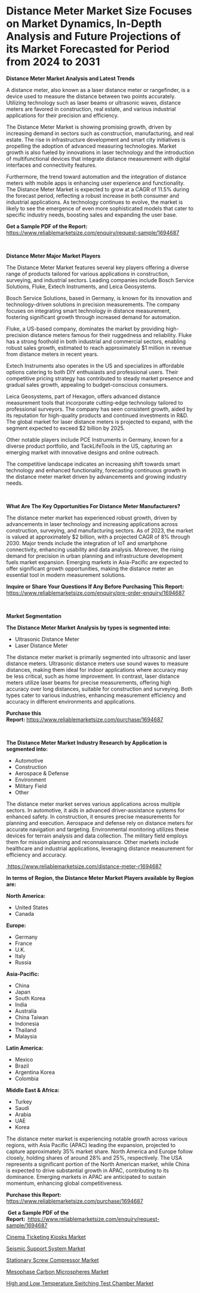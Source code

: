 <p><h1>Distance Meter Market Size Focuses on Market Dynamics, In-Depth Analysis and Future Projections of its Market Forecasted for Period from 2024 to 2031</h1></p><p><strong>Distance Meter Market Analysis and Latest Trends</strong></p>
<p><p>A distance meter, also known as a laser distance meter or rangefinder, is a device used to measure the distance between two points accurately. Utilizing technology such as laser beams or ultrasonic waves, distance meters are favored in construction, real estate, and various industrial applications for their precision and efficiency. </p><p>The Distance Meter Market is showing promising growth, driven by increasing demand in sectors such as construction, manufacturing, and real estate. The rise in infrastructure development and smart city initiatives is propelling the adoption of advanced measuring technologies. Market growth is also fueled by innovations in laser technology and the introduction of multifunctional devices that integrate distance measurement with digital interfaces and connectivity features.</p><p>Furthermore, the trend toward automation and the integration of distance meters with mobile apps is enhancing user experience and functionality. The Distance Meter Market is expected to grow at a CAGR of 11.5% during the forecast period, reflecting a robust increase in both consumer and industrial applications. As technology continues to evolve, the market is likely to see the emergence of even more sophisticated models that cater to specific industry needs, boosting sales and expanding the user base.</p></p>
<p><strong>Get a Sample PDF of the Report:&nbsp;</strong> <a href="https://www.reliablemarketsize.com/enquiry/request-sample/1694687?utm_campaign=1609&utm_medium=2&utm_source=Github&utm_content=ia&utm_term=13102024&utm_id=distance-meter">https://www.reliablemarketsize.com/enquiry/request-sample/1694687</a></p>
<p>&nbsp;</p>
<p><strong>Distance Meter Major Market Players</strong></p>
<p><p>The Distance Meter Market features several key players offering a diverse range of products tailored for various applications in construction, surveying, and industrial sectors. Leading companies include Bosch Service Solutions, Fluke, Extech Instruments, and Leica Geosystems.</p><p>Bosch Service Solutions, based in Germany, is known for its innovation and technology-driven solutions in precision measurements. The company focuses on integrating smart technology in distance measurement, fostering significant growth through increased demand for automation. </p><p>Fluke, a US-based company, dominates the market by providing high-precision distance meters famous for their ruggedness and reliability. Fluke has a strong foothold in both industrial and commercial sectors, enabling robust sales growth, estimated to reach approximately $1 million in revenue from distance meters in recent years.</p><p>Extech Instruments also operates in the US and specializes in affordable options catering to both DIY enthusiasts and professional users. Their competitive pricing strategy has contributed to steady market presence and gradual sales growth, appealing to budget-conscious consumers.</p><p>Leica Geosystems, part of Hexagon, offers advanced distance measurement tools that incorporate cutting-edge technology tailored to professional surveyors. The company has seen consistent growth, aided by its reputation for high-quality products and continued investments in R&D. The global market for laser distance meters is projected to expand, with the segment expected to exceed $2 billion by 2025.</p><p>Other notable players include PCE Instruments in Germany, known for a diverse product portfolio, and TackLifeTools in the US, capturing an emerging market with innovative designs and online outreach.</p><p>The competitive landscape indicates an increasing shift towards smart technology and enhanced functionality, forecasting continuous growth in the distance meter market driven by advancements and growing industry needs.</p></p>
<p>&nbsp;</p>
<p><strong>What Are The Key Opportunities For Distance Meter Manufacturers?</strong></p>
<p><p>The distance meter market has experienced robust growth, driven by advancements in laser technology and increasing applications across construction, surveying, and manufacturing sectors. As of 2023, the market is valued at approximately $2 billion, with a projected CAGR of 8% through 2030. Major trends include the integration of IoT and smartphone connectivity, enhancing usability and data analysis. Moreover, the rising demand for precision in urban planning and infrastructure development fuels market expansion. Emerging markets in Asia-Pacific are expected to offer significant growth opportunities, making the distance meter an essential tool in modern measurement solutions.</p></p>
<p><strong>Inquire or Share Your Questions If Any Before Purchasing This Report:</strong> <a href="https://www.reliablemarketsize.com/enquiry/pre-order-enquiry/1694687?utm_campaign=1609&utm_medium=2&utm_source=Github&utm_content=ia&utm_term=13102024&utm_id=distance-meter">https://www.reliablemarketsize.com/enquiry/pre-order-enquiry/1694687</a></p>
<p>&nbsp;</p>
<p><strong>Market Segmentation</strong></p>
<p><strong>The Distance Meter Market Analysis by types is segmented into:</strong></p>
<p><ul><li>Ultrasonic Distance Meter</li><li>Laser Distance Meter</li></ul></p>
<p><p>The distance meter market is primarily segmented into ultrasonic and laser distance meters. Ultrasonic distance meters use sound waves to measure distances, making them ideal for indoor applications where accuracy may be less critical, such as home improvement. In contrast, laser distance meters utilize laser beams for precise measurements, offering high accuracy over long distances, suitable for construction and surveying. Both types cater to various industries, enhancing measurement efficiency and accuracy in different environments and applications.</p></p>
<p><strong>Purchase this Report:&nbsp;</strong><a href="https://www.reliablemarketsize.com/purchase/1694687?utm_campaign=1609&utm_medium=2&utm_source=Github&utm_content=ia&utm_term=13102024&utm_id=distance-meter">https://www.reliablemarketsize.com/purchase/1694687</a></p>
<p>&nbsp;</p>
<p><strong>The Distance Meter Market Industry Research by Application is segmented into:</strong></p>
<p><ul><li>Automotive</li><li>Construction</li><li>Aerospace & Defense</li><li>Environment</li><li>Military Field</li><li>Other</li></ul></p>
<p><p>The distance meter market serves various applications across multiple sectors. In automotive, it aids in advanced driver-assistance systems for enhanced safety. In construction, it ensures precise measurements for planning and execution. Aerospace and defense rely on distance meters for accurate navigation and targeting. Environmental monitoring utilizes these devices for terrain analysis and data collection. The military field employs them for mission planning and reconnaissance. Other markets include healthcare and industrial applications, leveraging distance measurement for efficiency and accuracy.</p></p>
<p><a href="https://www.reliablemarketsize.com/distance-meter-r1694687?utm_campaign=1609&utm_medium=2&utm_source=Github&utm_content=ia&utm_term=13102024&utm_id=distance-meter">&nbsp;https://www.reliablemarketsize.com/distance-meter-r1694687</a></p>
<p><strong>In terms of Region, the Distance Meter Market Players available by Region are:</strong></p>
<p>
    <p> <strong> North America: </strong>
        <ul>
            <li>United States</li>
            <li>Canada</li>
        </ul>
        </p> 
    <p> <strong> Europe: </strong>
        <ul>
            <li>Germany</li>
            <li>France</li>
            <li>U.K.</li>
            <li>Italy</li>
            <li>Russia</li>
        </ul>
        </p> 
    <p> <strong> Asia-Pacific: </strong>
        <ul>
            <li>China</li>
            <li>Japan</li>
            <li>South Korea</li>
            <li>India</li>
            <li>Australia</li>
            <li>China Taiwan</li>
            <li>Indonesia</li>
            <li>Thailand</li>
            <li>Malaysia</li>
        </ul>
        </p> 
    <p> <strong> Latin America: </strong>
        <ul>
            <li>Mexico</li>
            <li>Brazil</li>
            <li>Argentina Korea</li>
            <li>Colombia</li>
        </ul>
        </p> 
    <p> <strong> Middle East & Africa: </strong>
        <ul>
            <li>Turkey</li>
            <li>Saudi</li>
            <li>Arabia</li>
            <li>UAE</li>
            <li>Korea</li>
        </ul>
    </p>
    </p>
<p><p>The distance meter market is experiencing notable growth across various regions, with Asia Pacific (APAC) leading the expansion, projected to capture approximately 35% market share. North America and Europe follow closely, holding shares of around 28% and 25%, respectively. The USA represents a significant portion of the North American market, while China is expected to drive substantial growth in APAC, contributing to its dominance. Emerging markets in APAC are anticipated to sustain momentum, enhancing global competitiveness.</p></p>
<p><strong>Purchase this Report: </strong><a href="https://www.reliablemarketsize.com/purchase/1694687?utm_campaign=1609&utm_medium=2&utm_source=Github&utm_content=ia&utm_term=13102024&utm_id=distance-meter">https://www.reliablemarketsize.com/purchase/1694687</a></p>
<p>&nbsp;<strong>Get a Sample PDF of the Report:&nbsp;&nbsp;</strong><a href="https://www.reliablemarketsize.com/enquiry/request-sample/1694687?utm_campaign=1609&utm_medium=2&utm_source=Github&utm_content=ia&utm_term=13102024&utm_id=distance-meter">https://www.reliablemarketsize.com/enquiry/request-sample/1694687</a></p>
<p><strong></strong></p>
<p><p><a href="https://www.linkedin.com/pulse/cinema-ticketing-kiosks-market-global-regional-analysis-sawqe?utm_campaign=1609&utm_medium=2&utm_source=Github&utm_content=ia&utm_term=13102024&utm_id=distance-meter">Cinema Ticketing Kiosks Market</a></p><p><a href="https://www.linkedin.com/pulse/global-seismic-support-system-market-analysis-trends-dufpc?utm_campaign=1609&utm_medium=2&utm_source=Github&utm_content=ia&utm_term=13102024&utm_id=distance-meter">Seismic Support System Market</a></p><p><a href="https://www.linkedin.com/pulse/stationary-screw-compressor-market-size-share-analysis-growth-dmp6e?utm_campaign=1609&utm_medium=2&utm_source=Github&utm_content=ia&utm_term=13102024&utm_id=distance-meter">Stationary Screw Compressor Market</a></p><p><a href="https://www.linkedin.com/pulse/mesophase-carbon-microspheres-market-overview-global-trends-hsr7c?utm_campaign=1609&utm_medium=2&utm_source=Github&utm_content=ia&utm_term=13102024&utm_id=distance-meter">Mesophase Carbon Microspheres Market</a></p><p><a href="https://www.linkedin.com/pulse/insights-high-low-temperature-switching-test-chamber-nrmee?utm_campaign=1609&utm_medium=2&utm_source=Github&utm_content=ia&utm_term=13102024&utm_id=distance-meter">High and Low Temperature Switching Test Chamber Market</a></p></p>